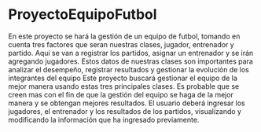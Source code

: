 # ProyectoEquipoFutbol
En este proyecto se hará la gestión de un equipo de futbol, tomando en cuenta tres factores que seran nuestras clases, jugador, entrenador y partido. Aqui se van a registrar los partidos, asignar un entrenador y se irán agregando jugadores. Estos datos de nuestras clases son importantes para analizar el desempeño, registrar resultados y gestionar la evolución de los integrantes del equipo Este proyecto buscará gestionar el equipo de la mejor manera usando estas tres principales clases. Es probable que se creen mas con el fin de que la gestión del equipo se haga de la mejor manera y se obtengan mejores resultados.
El usuario deberá ingresar los jugadores, el entrenador y los resultados de los partidos, visualizando y modificando la información que ha ingresado previamente.
